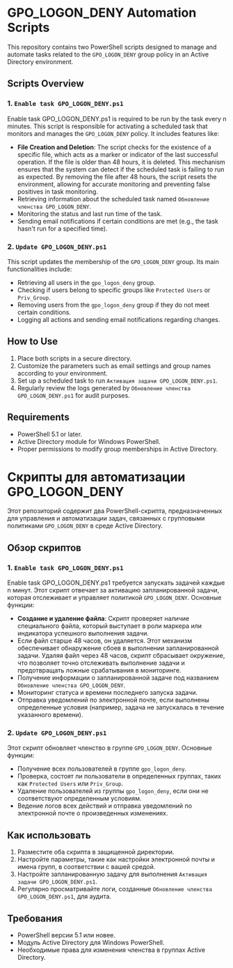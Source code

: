 # GPO_LOGON_DENY Automation Scripts

This repository contains two PowerShell scripts designed to manage and automate tasks related to the `GPO_LOGON_DENY` group policy in an Active Directory environment.

## Scripts Overview

### 1. `Enable task GPO_LOGON_DENY.ps1`
Enable task GPO_LOGON_DENY.ps1 is required to be run by the task every n minutes.
This script is responsible for activating a scheduled task that monitors and manages the `GPO_LOGON_DENY` policy. It includes features like:

- **File Creation and Deletion**: The script checks for the existence of a specific file, which acts as a marker or indicator of the last successful operation. If the file is older than 48 hours, it is deleted. This mechanism ensures that the system can detect if the scheduled task is failing to run as expected. By removing the file after 48 hours, the script resets the environment, allowing for accurate monitoring and preventing false positives in task monitoring.
- Retrieving information about the scheduled task named `Обновление членства GPO_LOGON_DENY`.
- Monitoring the status and last run time of the task.
- Sending email notifications if certain conditions are met (e.g., the task hasn't run for a specified time).

### 2. `Update GPO_LOGON_DENY.ps1`
This script updates the membership of the `GPO_LOGON_DENY` group. Its main functionalities include:

- Retrieving all users in the `gpo_logon_deny` group.
- Checking if users belong to specific groups like `Protected Users` or `Priv_Group`.
- Removing users from the `gpo_logon_deny` group if they do not meet certain conditions.
- Logging all actions and sending email notifications regarding changes.

## How to Use

1. Place both scripts in a secure directory.
2. Customize the parameters such as email settings and group names according to your environment.
3. Set up a scheduled task to run `Активация задачи GPO_LOGON_DENY.ps1`.
4. Regularly review the logs generated by `Обновление членства GPO_LOGON_DENY.ps1` for audit purposes.

## Requirements

- PowerShell 5.1 or later.
- Active Directory module for Windows PowerShell.
- Proper permissions to modify group memberships in Active Directory.



# Скрипты для автоматизации GPO_LOGON_DENY

Этот репозиторий содержит два PowerShell-скрипта, предназначенных для управления и автоматизации задач, связанных с групповыми политиками `GPO_LOGON_DENY` в среде Active Directory.

## Обзор скриптов

### 1. `Enable task GPO_LOGON_DENY.ps1`
Enable task GPO_LOGON_DENY.ps1 требуется запускать задачей каждые n минут.
Этот скрипт отвечает за активацию запланированной задачи, которая отслеживает и управляет политикой `GPO_LOGON_DENY`. Основные функции:

- **Создание и удаление файла**: Скрипт проверяет наличие специального файла, который выступает в роли маркера или индикатора успешного выполнения задачи.
- Если файл старше 48 часов, он удаляется. Этот механизм обеспечивает обнаружение сбоев в выполнении запланированной задачи. Удаляя файл через 48 часов, скрипт сбрасывает окружение, что позволяет точно отслеживать выполнение задачи и предотвращать ложные срабатывания в мониторинге.
- Получение информации о запланированной задаче под названием `Обновление членства GPO_LOGON_DENY`.
- Мониторинг статуса и времени последнего запуска задачи.
- Отправка уведомлений по электронной почте, если выполнены определенные условия (например, задача не запускалась в течение указанного времени).

### 2. `Update GPO_LOGON_DENY.ps1`
Этот скрипт обновляет членство в группе `GPO_LOGON_DENY`. Основные функции:

- Получение всех пользователей в группе `gpo_logon_deny`.
- Проверка, состоят ли пользователи в определенных группах, таких как `Protected Users` или `Priv_Group`.
- Удаление пользователей из группы `gpo_logon_deny`, если они не соответствуют определенным условиям.
- Ведение логов всех действий и отправка уведомлений по электронной почте о произведенных изменениях.

## Как использовать

1. Разместите оба скрипта в защищенной директории.
2. Настройте параметры, такие как настройки электронной почты и имена групп, в соответствии с вашей средой.
3. Настройте запланированную задачу для выполнения `Активация задачи GPO_LOGON_DENY.ps1`.
4. Регулярно просматривайте логи, созданные `Обновление членства GPO_LOGON_DENY.ps1`, для аудита.

## Требования

- PowerShell версии 5.1 или новее.
- Модуль Active Directory для Windows PowerShell.
- Необходимые права для изменения членства в группах Active Directory.
